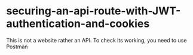 # securing-an-api-route-with-JWT-authentication-and-cookies
This is not a website rather an API. To check its working, you need to use Postman
